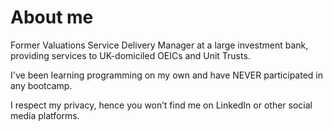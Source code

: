 # About me
 
Former Valuations Service Delivery Manager at a large investment bank, providing services to UK-domiciled OEICs and Unit Trusts.

I've been learning programming on my own and have NEVER participated in any bootcamp.

I respect my privacy, hence you won’t find me on LinkedIn or other social media platforms.










